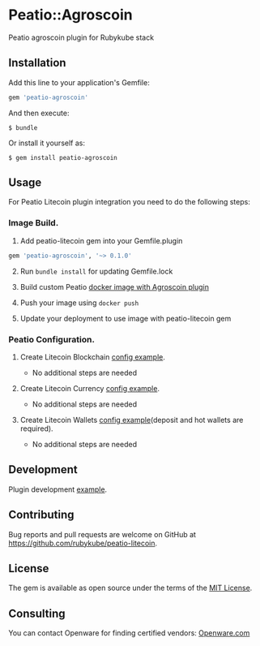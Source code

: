 # Peatio::Agroscoin

Peatio agroscoin plugin for Rubykube stack

## Installation

Add this line to your application's Gemfile:

```ruby
gem 'peatio-agroscoin'
```

And then execute:

    $ bundle

Or install it yourself as:

    $ gem install peatio-agroscoin

## Usage

For Peatio Litecoin plugin integration you need to do the following steps:

### Image Build.

1. Add peatio-litecoin gem into your Gemfile.plugin
```ruby
gem 'peatio-agroscoin', '~> 0.1.0'
```

2. Run `bundle install` for updating Gemfile.lock

3. Build custom Peatio [docker image with Agroscoin plugin](https://github.com/rubykube/peatio/blob/master/docs/plugins.md#build)

4. Push your image using `docker push`

5. Update your deployment to use image with peatio-litecoin gem

### Peatio Configuration.

1. Create Litecoin Blockchain [config example](../config/blockchains.yml).
    * No additional steps are needed

2. Create Litecoin Currency [config example](../config/currencies.yml).
    * No additional steps are needed

3. Create Litecoin Wallets [config example](../config/wallets.yml)(deposit and hot wallets are required).
    * No additional steps are needed


## Development

Plugin development [example](https://github.com/rubykube/peatio/blob/master/docs/coins/development.md).

## Contributing

Bug reports and pull requests are welcome on GitHub at https://github.com/rubykube/peatio-litecoin.

## License

The gem is available as open source under the terms of the [MIT License](https://opensource.org/licenses/MIT).

## Consulting

You can contact Openware for finding certified vendors:
[Openware.com](https://www.openware.com)

